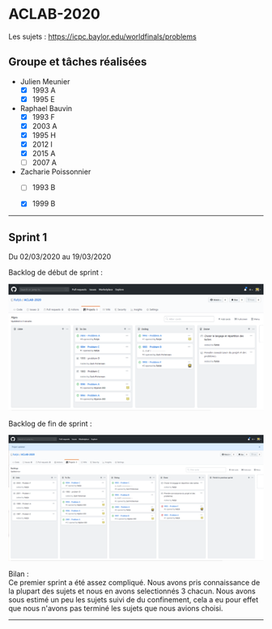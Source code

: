 # ACLAB-2020

Les sujets : https://icpc.baylor.edu/worldfinals/problems

## Groupe et tâches réalisées

* Julien Meunier 
  - [x] 1993 A
  - [x] 1995 E

* Raphael Bauvin
  - [x] 1993 F
  - [x] 2003 A
  - [x] 1995 H
  - [x] 2012 I
  - [x] 2015 A
  - [ ] 2007 A

* Zacharie Poissonnier
  - [ ] 1993 B
  - [x] 1999 B


---

## Sprint 1

Du 02/03/2020 au 19/03/2020

Backlog de début de sprint :

![alt text](https://raw.githubusercontent.com/Rafyb/ACLAB-2020/master/screen_backlogs/sprint1_debut.png "Sprint 1")

Backlog de fin de sprint :

![alt text](https://raw.githubusercontent.com/Rafyb/ACLAB-2020/master/screen_backlogs/sprint1_fin.png "Sprint 1")

Bilan :<br>
Ce premier sprint a été assez compliqué. Nous avons pris connaissance de la plupart des sujets et nous en avons selectionnés 3 chacun. Nous avons sous estimé un peu les sujets suivi de du confinement, cela a eu pour effet que nous n'avons pas terminé les sujets que nous avions choisi.


---
